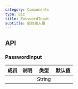 ```yaml
---
category: Components
type: Biz
title: PasswordInput
subtitle: 密码输入框
---
```



## API

### PasswordInput

| 成员        | 说明    | 类型      | 默认值       |
|------------|---------|---------|--------------|
|       |        |      String         |  |

